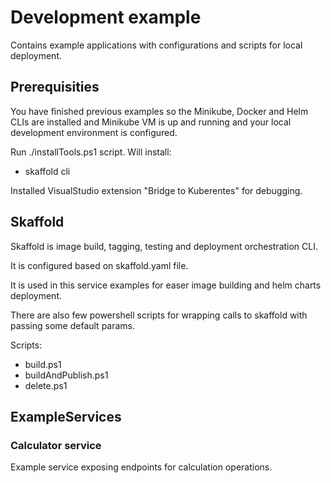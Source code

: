 # Development example

Contains example applications with configurations and scripts for local deployment.


## Prerequisities

You have finished previous examples so the Minikube, Docker and Helm CLIs are installed 
and Minikube VM is up and running
and your local development environment is configured.

Run ./installTools.ps1 script.
  Will install:
   - skaffold cli

Installed VisualStudio extension "Bridge to Kuberentes" for debugging.

## Skaffold

Skaffold is image build, tagging, testing and deployment orchestration CLI.

It is configured based on skaffold.yaml file.

It is used in this service examples for easer image building and helm charts deployment.

There are also few powershell scripts for wrapping calls to skaffold with passing some default params.

Scripts:
  - build.ps1
  - buildAndPublish.ps1
  - delete.ps1


## ExampleServices


### Calculator service

Example service exposing endpoints for calculation operations.
